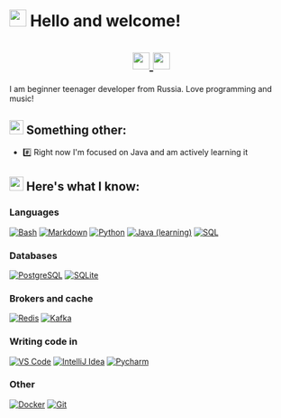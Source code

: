 # <img src="https://raw.githubusercontent.com/Tarikul-Islam-Anik/Telegram-Animated-Emojis/main/Smileys/Winking%20Face.webp" width=30> Hello and welcome!

<div align="center">

  <p>
    <h1>
      <a href="https://t.me/amvao">
        <img src="https://img.icons8.com/?size=100&id=oWiuH0jFiU0R&format=png&color=000000" width=30>
      </a>
      <a href="mailto:mr.tirch@mail.ru">
        <img src="https://img.icons8.com/?size=100&id=YrXy82StfwT9&format=png&color=000000" width=30>
      </a>
    </h1>
  </p>

</div>

I am beginner teenager developer from Russia. Love programming and music!

## <img src="https://raw.githubusercontent.com/Tarikul-Islam-Anik/Animated-Fluent-Emojis/master/Emojis/Objects/Abacus.png" width=25> Something other:
- #️⃣ Right now I'm focused on Java and am actively learning it


## <img src="https://raw.githubusercontent.com/Tarikul-Islam-Anik/Animated-Fluent-Emojis/master/Emojis/Objects/Hammer%20and%20Wrench.png" width=25> Here's what I know:
### Languages
<p>
    <a href="#"><img alt="Bash" src="https://img.shields.io/badge/Bash-121011.svg?logo=gnu-bash&logoColor=white"></a>
    <a href="#"><img alt="Markdown" src="https://img.shields.io/badge/Markdown-000000.svg?logo=markdown&logoColor=white"></a>
    <a href="#"><img alt="Python" src="https://img.shields.io/badge/Python-14354C.svg?logo=python&logoColor=white"></a>
    <a href="#"><img alt="Java (learning)" src="https://img.shields.io/badge/Java%20(learning)-ed272c.svg?logo=openjdk&logoColor=white"></a>
    <a href="#"><img alt="SQL" src="https://custom-icon-badges.herokuapp.com/badge/SQL-025E8C.svg?logo=database&logoColor=white"></a>
</p>

### Databases
<p>
  <a href="#"><img alt="PostgreSQL" src ="https://img.shields.io/badge/PostgreSQL-316192.svg?logo=postgresql&logoColor=white"></a>
  <a href="#"><img alt="SQLite" src ="https://img.shields.io/badge/SQLite-rgb(0, 59, 87).svg?logo=sqlite&logoColor=white"></a>
</p>

### Brokers and cache
<p>
  <a href="#"><img alt="Redis" src ="https://img.shields.io/badge/Redis-rgb(255, 68, 56)?logo=redis&logoColor=white"></a>
  <a href="#"><img alt="Kafka" src ="https://img.shields.io/badge/Kafka-231F20?logo=apachekafka&logoColor=white"></a>
</p>


### Writing code in
<p>
  <a href="#"><img alt="VS Code" src ="https://img.shields.io/badge/VS%20Code-rgb(36, 172, 242)?logo=vscodium&logoColor=white"></a>
  <a href="#"><img alt="IntelliJ Idea" src ="https://img.shields.io/badge/IntelliJ%20Idea-eb2e94?logo=intellijidea&logoColor=white"></a>
  <a href="#"><img alt="Pycharm" src ="https://img.shields.io/badge/Pycharm-149a95?logo=pycharm&logoColor=white"></a>
</p>


### Other
<p>
  <a href="#"><img alt="Docker" src ="https://img.shields.io/badge/Docker-rgb(13, 75, 197)?logo=docker&logoColor=white"></a>
  <a href="#"><img alt="Git" src ="https://img.shields.io/badge/Git-e84e31?logo=git&logoColor=white"></a>
</p>
